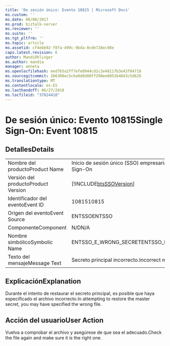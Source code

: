 ```yaml
---
title: 'De sesión único: Evento 10815 | Microsoft Docs'
ms.custom: ''
ms.date: 06/08/2017
ms.prod: biztalk-server
ms.reviewer: ''
ms.suite: ''
ms.tgt_pltfrm: ''
ms.topic: article
ms.assetid: cf4ebb92-f0fa-499c-9bda-0cde726ec98e
caps.latest.revision: 6
author: MandiOhlinger
ms.author: mandia
manager: anneta
ms.openlocfilehash: eed7b5a2ff7efe8944cd1c2e48117b3e43f84718
ms.sourcegitcommit: 266308ec5c6a9d8d80ff298ee6051b4843c5d626
ms.translationtype: MT
ms.contentlocale: es-ES
ms.lasthandoff: 06/27/2018
ms.locfileid: "37024418"
---
```

# <a name="single-sign-on-event-10815"></a><span data-ttu-id="5e16d-102">De sesión único: Evento 10815</span><span class="sxs-lookup"><span data-stu-id="5e16d-102">Single Sign-On: Event 10815</span></span>
## <a name="details"></a><span data-ttu-id="5e16d-103">Detalles</span><span class="sxs-lookup"><span data-stu-id="5e16d-103">Details</span></span>  
  
|                 |                                                            |
|-----------------|------------------------------------------------------------|
|  <span data-ttu-id="5e16d-104">Nombre del producto</span><span class="sxs-lookup"><span data-stu-id="5e16d-104">Product Name</span></span>   |                 <span data-ttu-id="5e16d-105">Inicio de sesión único (SSO) empresarial</span><span class="sxs-lookup"><span data-stu-id="5e16d-105">Enterprise Single Sign-On</span></span>                  |
| <span data-ttu-id="5e16d-106">Versión del producto</span><span class="sxs-lookup"><span data-stu-id="5e16d-106">Product Version</span></span> | [!INCLUDE[btsSSOVersion](../includes/btsssoversion-md.md)] |
|    <span data-ttu-id="5e16d-107">Identificador del evento</span><span class="sxs-lookup"><span data-stu-id="5e16d-107">Event ID</span></span>     |                           <span data-ttu-id="5e16d-108">10815</span><span class="sxs-lookup"><span data-stu-id="5e16d-108">10815</span></span>                            |
|  <span data-ttu-id="5e16d-109">Origen del evento</span><span class="sxs-lookup"><span data-stu-id="5e16d-109">Event Source</span></span>   |                           <span data-ttu-id="5e16d-110">ENTSSO</span><span class="sxs-lookup"><span data-stu-id="5e16d-110">ENTSSO</span></span>                           |
|    <span data-ttu-id="5e16d-111">Componente</span><span class="sxs-lookup"><span data-stu-id="5e16d-111">Component</span></span>    |                            <span data-ttu-id="5e16d-112">N/D</span><span class="sxs-lookup"><span data-stu-id="5e16d-112">N/A</span></span>                             |
|  <span data-ttu-id="5e16d-113">Nombre simbólico</span><span class="sxs-lookup"><span data-stu-id="5e16d-113">Symbolic Name</span></span>  |                   <span data-ttu-id="5e16d-114">ENTSSO_E_WRONG_SECRET</span><span class="sxs-lookup"><span data-stu-id="5e16d-114">ENTSSO_E_WRONG_SECRET</span></span>                    |
|  <span data-ttu-id="5e16d-115">Texto del mensaje</span><span class="sxs-lookup"><span data-stu-id="5e16d-115">Message Text</span></span>   |                  <span data-ttu-id="5e16d-116">Secreto principal incorrecto.</span><span class="sxs-lookup"><span data-stu-id="5e16d-116">Incorrect master secret.</span></span>                  |
  
## <a name="explanation"></a><span data-ttu-id="5e16d-117">Explicación</span><span class="sxs-lookup"><span data-stu-id="5e16d-117">Explanation</span></span>  
 <span data-ttu-id="5e16d-118">Durante el intento de restaurar el secreto principal, es posible que haya especificado el archivo incorrecto.</span><span class="sxs-lookup"><span data-stu-id="5e16d-118">In attempting to restore the master secret, you may have specified the wrong file.</span></span>  
  
## <a name="user-action"></a><span data-ttu-id="5e16d-119">Acción del usuario</span><span class="sxs-lookup"><span data-stu-id="5e16d-119">User Action</span></span>  
 <span data-ttu-id="5e16d-120">Vuelva a comprobar el archivo y asegúrese de que sea el adecuado.</span><span class="sxs-lookup"><span data-stu-id="5e16d-120">Check the file again and make sure it is the right one.</span></span>